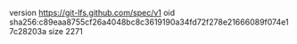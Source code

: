 version https://git-lfs.github.com/spec/v1
oid sha256:c89eaa8755cf26a4048bc8c3619190a34fd72f278e21666089f074e17c28203a
size 2271
